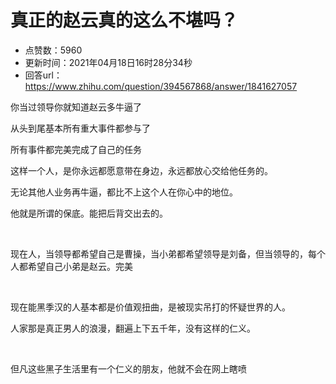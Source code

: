# 真正的赵云真的这么不堪吗？
- 点赞数：5960
- 更新时间：2021年04月18日16时28分34秒
- 回答url：https://www.zhihu.com/question/394567868/answer/1841627057
<body>
 <p data-pid="MXV-ZueF">你当过领导你就知道赵云多牛逼了</p>
 <p data-pid="i3JtO-lE">从头到尾基本所有重大事件都参与了</p>
 <p data-pid="GkFSP-_g">所有事件都完美完成了自己的任务</p>
 <p data-pid="2bzg-ZNn">这样一个人，是你永远都愿意带在身边，永远都放心交给他任务的。</p>
 <p data-pid="NpjEq_-B">无论其他人业务再牛逼，都比不上这个人在你心中的地位。</p>
 <p data-pid="QlTVAINj">他就是所谓的保底。能把后背交出去的。</p>
 <p class="ztext-empty-paragraph"><br></p>
 <p data-pid="-60vnPft">现在人，当领导都希望自己是曹操，当小弟都希望领导是刘备，但当领导的，每个人都希望自己小弟是赵云。完美</p>
 <p class="ztext-empty-paragraph"><br></p>
 <p data-pid="f7fg6cBH">现在能黑季汉的人基本都是价值观扭曲，是被现实吊打的怀疑世界的人。</p>
 <p data-pid="xaWCa7Fg">人家那是真正男人的浪漫，翻遍上下五千年，没有这样的仁义。</p>
 <p class="ztext-empty-paragraph"><br></p>
 <p data-pid="IUf3D-uG">但凡这些黑子生活里有一个仁义的朋友，他就不会在网上瞎喷</p>
</body>